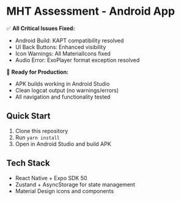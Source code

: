 # MHT Assessment - Android App

✅ **All Critical Issues Fixed:**
- Android Build: KAPT compatibility resolved
- UI Back Buttons: Enhanced visibility 
- Icon Warnings: All MaterialIcons fixed
- Audio Error: ExoPlayer format exception resolved

🚀 **Ready for Production:**
- APK builds working in Android Studio
- Clean logcat output (no warnings/errors)
- All navigation and functionality tested

## Quick Start
1. Clone this repository
2. Run `yarn install`
3. Open in Android Studio and build APK

## Tech Stack
- React Native + Expo SDK 50
- Zustand + AsyncStorage for state management
- Material Design icons and components
